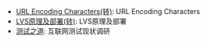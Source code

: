 * [URL Encoding Characters(转)](knowledge/url-encoding-characters.md): URL Encoding Characters
* [LVS原理及部署(转)](knowledge/lvs.md): LVS原理及部署
* [测试之道](knowledge/how-to-test.md): 互联网测试现状调研
